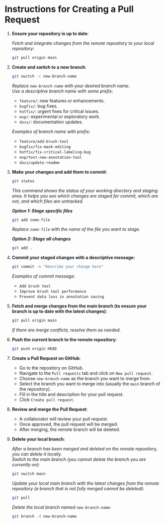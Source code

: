 # Instructions for Creating a Pull Request

1. **Ensure your repository is up to date**:

	*Fetch and integrate changes from the remote repository to your local repository:*
	```bash
	git pull origin main
	```

2. **Create and switch to a new branch**:

	```bash
	git switch -c new-branch-name
	```
	*Replace `new-branch-name` with your desired branch name.*<br>
	*Use a descriptive branch name with some prefix:*<br>
	- `feature/`: new features or enhancements.<br>
	- `bugfix/`: bug fixes.<br>
	- `hotfix/`: urgent fixes for critical issues.<br>
	- `exp/`: experimental or exploratory work.<br>
	- `docs/`: documentation updates.<br>
 
	*Examples of branch name with prefix:*<br>
	- `feature/add-brush-tool`<br>
	- `bugfix/fix-mask-editing`<br>
	- `hotfix/fix-critical-labeling-bug`<br>
	- `exp/test-new-annotation-tool`<br>
	- `docs/update-readme`<br>

4. **Make your changes and add them to commit**:

	```bash
	git status
	```
	*This command shows the status of your working directory and staging area. It helps you see which changes are staged for commit, which are not, and which files are untracked.*

	***Option 1: Stage specific files***

	```bash
	git add some-file
	```
	*Replace `some-file` with the name of the file you want to stage.*

	***Option 2: Stage all changes***

	```bash
	git add .
	```

5. **Commit your staged changes with a descriptive message:**

	```bash
	git commit -m "Describe your change here"
	```
	*Examples of commit message:*<br>
	- `Add brush tool`<br>
	- `Improve brush tool performance`<br>
	- `Prevent data loss in annotation saving`<br>

6. **Fetch and merge changes from the main branch (to ensure your branch is up to date with the latest changes)**:

	```bash
	git pull origin main
	```
	*If there are merge conflicts, resolve them as needed.*

7. **Push the current branch to the remote repository**:

	```bash
	git push origin HEAD
	```

8. **Create a Pull Request on GitHub**:

	- Go to the repository on GitHub.
	- Navigate to the `Pull requests` tab and click on `New pull request`.
	- Choose `new-branch-name` as the branch you want to merge from.
	- Select the branch you want to merge into (usually the `main` branch of the repository).
	- Fill in the title and description for your pull request.
	- Click `Create pull request`.

9. **Review and merge the Pull Request**:

	- A collaborator will review your pull request.
	- Once approved, the pull request will be merged.
	- After merging, the remote branch will be deleted.

10. **Delete your local branch**:

	*After a branch has been merged and deleted on the remote repository, you can delete it locally.*<br>
	*Switch to the main branch (you cannot delete the branch you are currently on):*
	```bash
	git switch main
	```

	*Update your local main branch with the latest changes from the remote repository (a branch that is not fully merged cannot be deleted):*
	```bash
	git pull
	```

	*Delete the local branch named `new-branch-name`:*
	
	```bash
	git branch -d new-branch-name
	```
